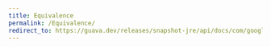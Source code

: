 ```yaml
---
title: Equivalence
permalink: /Equivalence/
redirect_to: https://guava.dev/releases/snapshot-jre/api/docs/com/google/common/base/Equivalence.html
---
```

